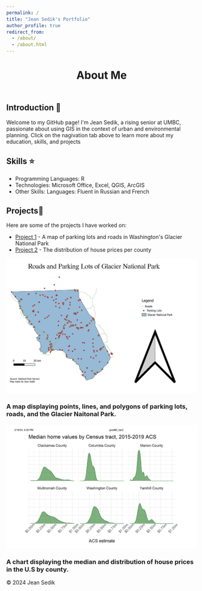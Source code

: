 ```yaml
---
permalink: /
title: "Jean Sedik's Portfolio"
author_profile: true
redirect_from: 
  - /about/
  - /about.html
---
```

<html lang="en">
<head>
    <meta charset="UTF-8">
    <meta name="viewport" content="width=device-width, initial-scale=1.0">
</head>
<body>
    <header>
        <h1>About Me</h1>
    </header>
    <div class="container">
        <section id="introduction">
            <h2>Introduction 👋</h2>
            <p>Welcome to my GitHub page! I'm Jean Sedik, a rising senior at UMBC, passionate about using GIS in the context of urban and environmental planning. Click on the nagivation tab above to learn more about my education, skills, and projects</p>
        </section>
        <section id="skills">
            <h2> Skills ⭐</h2>
            <ul>
                <li> Programming Languages: R </li>
                <li> Technologies: Microsoft Office, Excel, QGIS, ArcGIS </li>
                <li> Other Skills:
                  Languages:
                  Fluent in Russian and French </li>
            </ul>
        </section>
        <section id="projects">
            <h2>Projects📄</h2>
            <p>Here are some of the projects I have worked on:</p>
            <ul>
                <li><a href="#">Project 1</a> - A map of parking lots and roads in Washington's Glacier National Park </li>
                <li><a href="#">Project 2</a> - The distribution of house prices per county </li>
        </section>
        <section id="projects2">
       
   ![Map of Roads and Parking Lots in Glacier National Park](/../../images/Glacier2.jpg)
        <h3> A map displaying points, lines, and polygons of parking lots, roads, and the Glacier Naitonal Park. </h3>
         ![Median House Prices in Various U.S Counties](/../../images/counties_data.png) 
        <h3> A chart displaying the median and distribution of house prices in the U.S by county. </h3>
      
   </section>
   
   </div>
        <footer>
        <p>&copy; 2024 Jean Sedik </p>
 
   </footer>
    </body>
    </html>
